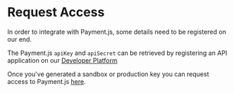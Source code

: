 # Request Access

In order to integrate with Payment.js, some details need to be registered on our end. 

The Payment.js `apiKey` and `apiSecret` can be retrieved by registering an API application on our [Developer Platform](https://developer.firstdata.eu/)

Once you've generated a sandbox or production key you can request access to Payment.js [here](https://docs.firstdata.com/req/paymentjs).
